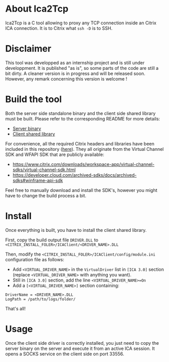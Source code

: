 # About Ica2Tcp

Ica2Tcp is a C tool allowing to proxy any TCP connection inside an Citrix ICA connection. It is to Citrix what `ssh -D` is to SSH.

# Disclaimer

This tool was developped as an internship project and is still under developpment. It is published "as is", so some parts of the code are still a bit dirty. A cleaner version is in progress and will be released soon.
However, any remark concerning this version is welcome !

# Build the tool

Both the server side standalone binary and the client side shared library must be built.
Please refer to the corresponding README for more details:
- [Server binary](./server/README.md)
- [Client shared library](./client_dll_linux/README.md) 

For convenience, all the required Citrix headers and libraries have been included in this repository ([here](/citrix_sdk_files/)). They all originate from the Virtual Channel SDK and WFAPI SDK that are publicly available: 
- https://www.citrix.com/downloads/workspace-app/virtual-channel-sdks/virtual-channel-sdk.html
- https://developer.cloud.com/archived-sdks/docs/archived-sdks#winframe-api-sdk 
  
Feel free to manually download and install the SDK's, however you might have to change the build process a bit.

# Install 

Once everything is built, you have to install the client shared library.

First, copy the build output file `DRIVER.DLL` to `<CITRIX_INSTALL_FOLER>/ICAClient/<DRIVER_NAME>.DLL`

Then, modify the `<CITRIX_INSTALL_FOLER>/ICAClient/config/module.ini` configuration file as follows: 
- Add `<VIRTUAL_DRIVER_NAME>` in the `VirtualDriver` list in `[ICA 3.0]` section (replace `<VIRTUAL_DRIVER_NAME>` with anything you want).
- Still in `[ICA 3.0]` section, add the line `<VIRTUAL_DRIVER_NAME>=On`
- Add a `[<VIRTUAL_DRIVER_NAME>]` section containing:
```
DriverName = <DRIVER_NAME>.DLL
LogPath = /path/to/logs/folder/
```

That's all!

# Usage

Once the client side driver is correctly installed, you just need to copy the server binary on the server and execute it from an active ICA session.
It opens a SOCKS service on the client side on port 33556.